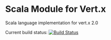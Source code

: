 # Scala Module for Vert.x

Scala language implementation for vert.x 2.0

Current build status: <a href="https://travis-ci.org/nfmelendez/mod-lang-scala"><img src="https://api.travis-ci.org/ScalaVertx/mod-lang-scala.png" alt="Build Status" style="max-width:100%;"></a>







